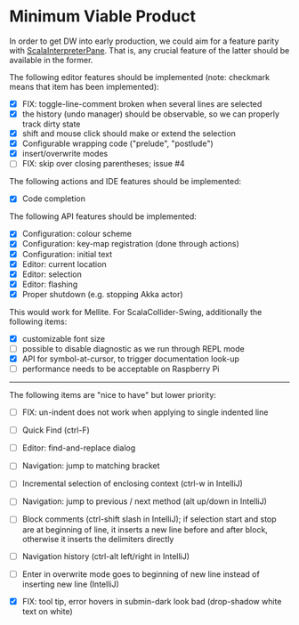 # Minimum Viable Product

In order to get DW into early production, we could aim for a feature parity with
[ScalaInterpreterPane](https://git.iem.at/sciss/ScalaInterpreterPane). That is, any crucial feature
of the latter should be available in the former.

The following editor features should be implemented (note: checkmark means that item has been implemented):

 - [X] FIX: toggle-line-comment broken when several lines are selected
 - [X] the history (undo manager) should be observable, so we can properly track dirty state
 - [X] shift and mouse click should make or extend the selection
 - [X] Configurable wrapping code ("prelude", "postlude")
 - [X] insert/overwrite modes
 - [ ] FIX: skip over closing parentheses; issue #4
 
The following actions and IDE features should be implemented:

 - [X] Code completion
 
The following API features should be implemented:

 - [X] Configuration: colour scheme
 - [X] Configuration: key-map registration (done through actions)
 - [X] Configuration: initial text
 - [X] Editor: current location
 - [X] Editor: selection
 - [X] Editor: flashing
 - [X] Proper shutdown (e.g. stopping Akka actor)

This would work for Mellite. For ScalaCollider-Swing, additionally the following items:

 - [X] customizable font size
 - [ ] possible to disable diagnostic as we run through REPL mode
 - [X] API for symbol-at-cursor, to trigger documentation look-up
 - [ ] performance needs to be acceptable on Raspberry Pi

-----

The following items are "nice to have" but lower priority:

 - [ ] FIX: un-indent does not work when applying to single indented line
 - [ ] Quick Find (ctrl-F)
 - [ ] Editor: find-and-replace dialog
 - [ ] Navigation: jump to matching bracket
 - [ ] Incremental selection of enclosing context (ctrl-w in IntelliJ)
 - [ ] Navigation: jump to previous / next method (alt up/down in IntelliJ)
 - [ ] Block comments (ctrl-shift slash in IntelliJ); if selection start and stop are at beginning of line,
       it inserts a new line before and after block, otherwise it inserts the delimiters directly
 - [ ] Navigation history (ctrl-alt left/right in IntelliJ)
 - [ ] Enter in overwrite mode goes to beginning of new line instead of inserting new line (IntelliJ)
 - [X] FIX: tool tip, error hovers in submin-dark look bad (drop-shadow white text on white)
 
